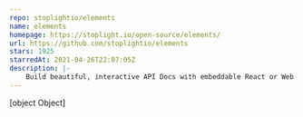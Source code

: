 ```yaml
---
repo: stoplightio/elements
name: elements
homepage: https://stoplight.io/open-source/elements/
url: https://github.com/stoplightio/elements
stars: 1925
starredAt: 2021-04-26T22:07:05Z
description: |-
    Build beautiful, interactive API Docs with embeddable React or Web Components, powered by OpenAPI and Markdown.
---
```


[object Object]
